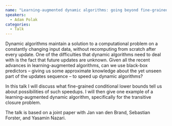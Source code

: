```yaml
---
name: "Learning-augmented dynamic algorithms: going beyond fine-grained lower bounds using predictions"
speakers:
  - Adam Polak
categories:
  - Talk
---
```


Dynamic algorithms maintain a solution to a computational problem on a constantly changing input data, without recomputing from scratch after every update. One of the difficulties that dynamic algorithms need to deal with is the fact that future updates are unknown. Given all the recent advances in learning-augmented algorithms, can we use black-box predictors – giving us some approximate knowledge about the yet unseen part of the updates sequence – to speed up dynamic algorithms?

In this talk I will discuss what fine-grained conditional lower bounds tell us about possibilities of such speedups. I will then give one example of a learning-augmented dynamic algorithm, specifically for the transitive closure problem.

The talk is based on a joint paper with Jan van den Brand, Sebastian Forster, and Yasamin Nazari.